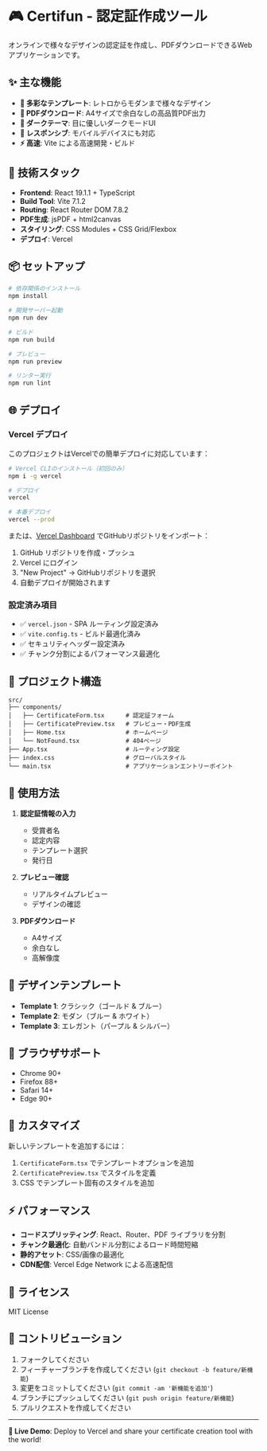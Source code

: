 # 🎮 Certifun - 認定証作成ツール

オンラインで様々なデザインの認定証を作成し、PDFダウンロードできるWebアプリケーションです。

## ✨ 主な機能

- **🎨 多彩なテンプレート**: レトロからモダンまで様々なデザイン
- **📄 PDFダウンロード**: A4サイズで余白なしの高品質PDF出力
- **🌙 ダークテーマ**: 目に優しいダークモードUI
- **📱 レスポンシブ**: モバイルデバイスにも対応
- **⚡ 高速**: Vite による高速開発・ビルド

## 🚀 技術スタック

- **Frontend**: React 19.1.1 + TypeScript
- **Build Tool**: Vite 7.1.2
- **Routing**: React Router DOM 7.8.2
- **PDF生成**: jsPDF + html2canvas
- **スタイリング**: CSS Modules + CSS Grid/Flexbox
- **デプロイ**: Vercel

## 📦 セットアップ

```bash
# 依存関係のインストール
npm install

# 開発サーバー起動
npm run dev

# ビルド
npm run build

# プレビュー
npm run preview

# リンター実行
npm run lint
```

## 🌐 デプロイ

### Vercel デプロイ

このプロジェクトはVercelでの簡単デプロイに対応しています：

```bash
# Vercel CLIのインストール（初回のみ）
npm i -g vercel

# デプロイ
vercel

# 本番デプロイ
vercel --prod
```

または、[Vercel Dashboard](https://vercel.com) でGitHubリポジトリをインポート：

1. GitHub リポジトリを作成・プッシュ
2. Vercel にログイン
3. "New Project" → GitHubリポジトリを選択
4. 自動デプロイが開始されます

### 設定済み項目

- ✅ `vercel.json` - SPA ルーティング設定済み
- ✅ `vite.config.ts` - ビルド最適化済み
- ✅ セキュリティヘッダー設定済み
- ✅ チャンク分割によるパフォーマンス最適化

## 📁 プロジェクト構造

```
src/
├── components/
│   ├── CertificateForm.tsx      # 認定証フォーム
│   ├── CertificatePreview.tsx   # プレビュー・PDF生成
│   ├── Home.tsx                 # ホームページ
│   └── NotFound.tsx             # 404ページ
├── App.tsx                      # ルーティング設定
├── index.css                    # グローバルスタイル
└── main.tsx                     # アプリケーションエントリーポイント
```

## 🎯 使用方法

1. **認定証情報の入力**
   - 受賞者名
   - 認定内容
   - テンプレート選択
   - 発行日

2. **プレビュー確認**
   - リアルタイムプレビュー
   - デザインの確認

3. **PDFダウンロード**
   - A4サイズ
   - 余白なし
   - 高解像度

## 🎨 デザインテンプレート

- **Template 1**: クラシック（ゴールド & ブルー）
- **Template 2**: モダン（ブルー & ホワイト）
- **Template 3**: エレガント（パープル & シルバー）

## 📱 ブラウザサポート

- Chrome 90+
- Firefox 88+
- Safari 14+
- Edge 90+

## 🔧 カスタマイズ

新しいテンプレートを追加するには：

1. `CertificateForm.tsx` でテンプレートオプションを追加
2. `CertificatePreview.tsx` でスタイルを定義
3. CSS でテンプレート固有のスタイルを追加

## ⚡ パフォーマンス

- **コードスプリッティング**: React、Router、PDF ライブラリを分割
- **チャンク最適化**: 自動バンドル分割によるロード時間短縮
- **静的アセット**: CSS/画像の最適化
- **CDN配信**: Vercel Edge Network による高速配信

## 📄 ライセンス

MIT License

## 🤝 コントリビューション

1. フォークしてください
2. フィーチャーブランチを作成してください (`git checkout -b feature/新機能`)
3. 変更をコミットしてください (`git commit -am '新機能を追加'`)
4. ブランチにプッシュしてください (`git push origin feature/新機能`)
5. プルリクエストを作成してください

---

**🚀 Live Demo**: Deploy to Vercel and share your certificate creation tool with the world!